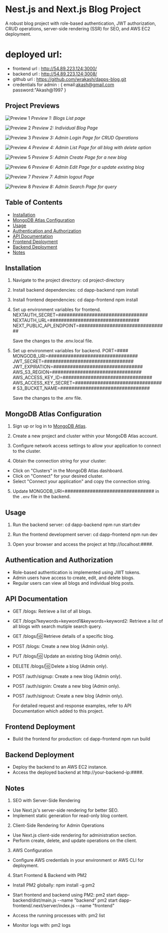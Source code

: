 # Nest.js and Next.js Blog Project

A robust blog project with role-based authentication, JWT authorization, CRUD operations, server-side rendering (SSR) for SEO, and AWS EC2 deployment.

# deployed url:

- frontend url : http://54.89.223.124:3000/
- backend url : http://54.89.223.124:3008/
- github url : https://github.com/wrakash/dapps-blog.git
- credentials for admin : {
    email:akash@gmail.com
    password:"Akash@1997 }

## Project Previews

![Preview 1](/previews/preview1.png)
_Preview 1: Blogs List page_

![Preview 2](/previews/preview2.png)
_Preview 2: Individual Blog Page_

![Preview 3](/previews/preview3.png)
_Preview 3: Admin Login Page for CRUD Operations_

![Preview 4](/previews/preview4.png)
_Preview 4: Admin List Page for all blog with delete option_

![Preview 5](/previews/preview5.png)
_Preview 5: Admin Create Page for a new blog_

![Preview 6](/previews/preview6.png)
_Preview 6: Admin Edit Page for a update existing blog_

![Preview 7](/previews/preview7.png)
_Preview 7: Admin logout Page_

![Preview 8](/previews/preview8.png)
_Preview 8: Admin Search Page for query_

## Table of Contents

- [Installation](#installation)
- [MongoDB Atlas Configuration](#mongodb-atlas-configuration)
- [Usage](#usage)
- [Authentication and Authorization](#authentication-and-authorization)
- [API Documentation](#api-documentation)
- [Frontend Deployment](#frontend-deployment)
- [Backend Deployment](#backend-deployment)
- [Notes](#notes)

## Installation

1. Navigate to the project directory:
   cd project-directory

2. Install backend dependencies:
   cd dapp-backend
   npm install

3. Install frontend dependencies:
   cd dapp-frontend
   npm install

4. Set up environment variables for frontend.
   NEXTAUTH_SECRET=################################
   NEXTAUTH_URL=################################
   NEXT_PUBLIC_API_ENDPOINT=################################

   Save the changes to the .env.local file.

5. Set up environment variables for backend.
   PORT=####
   MONGODB_URI=################################
   JWT_SECRET=################################
   JWT_EXPIRATION=################################
   AWS_S3_REGION=################################
   AWS_ACCESS_KEY_ID=################################
   AWS_ACCESS_KEY_SECRET=################################
   S3_BUCKET_NAME=################################

   Save the changes to the .env file.

## MongoDB Atlas Configuration

1. Sign up or log in to [MongoDB Atlas](https://www.mongodb.com/cloud/atlas).

2. Create a new project and cluster within your MongoDB Atlas account.

3. Configure network access settings to allow your application to connect to the cluster.

4. Obtain the connection string for your cluster:

- Click on "Clusters" in the MongoDB Atlas dashboard.
- Click on "Connect" for your desired cluster.
- Select "Connect your application" and copy the connection string.

5. Update MONGODB_URI=################################ in the `.env` file in the backend.

## Usage

1. Run the backend server:
   cd dapp-backend
   npm run start:dev

2. Run the frontend development server:
   cd dapp-frontend
   npm run dev

3. Open your browser and access the project at http://localhost:####.

## Authentication and Authorization

- Role-based authentication is implemented using JWT tokens.
- Admin users have access to create, edit, and delete blogs.
- Regular users can view all blogs and individual blog posts.

## API Documentation

- GET /blogs: Retrieve a list of all blogs.
- GET /blogs?keywords=keyword1&keywords=keyword2: Retrieve a list of all blogs with search mutiple search query.
- GET /blogs/:id: Retrieve details of a specific blog.
- POST /blogs: Create a new blog (Admin only).
- PUT /blogs/:id: Update an existing blog (Admin only).
- DELETE /blogs/:id: Delete a blog (Admin only).
- POST /auth/signup: Create a new blog (Admin only).
- POST /auth/signin: Create a new blog (Admin only).
- POST /auth/signout: Create a new blog (Admin only).

  For detailed request and response examples, refer to API Documentation which added to this project.

## Frontend Deployment

- Build the frontend for production:
  cd dapp-frontend
  npm run build

## Backend Deployment

- Deploy the backend to an AWS EC2 instance.
- Access the deployed backend at http://your-backend-ip:####.

## Notes

1. SEO with Server-Side Rendering

- Use Next.js's server-side rendering for better SEO.
- Implement static generation for read-only blog content.

2. Client-Side Rendering for Admin Operations

- Use Next.js client-side rendering for administration section.
- Perform create, delete, and update operations on the client.

3. AWS Configuration

- Configure AWS credentials in your environment or AWS CLI for deployment.

4. Start Frontend & Backend with PM2

- Install PM2 globally:
  npm install -g pm2

- Start frontend and backend using PM2:
  pm2 start dapp-backend/dist/main.js --name "backend"
  pm2 start dapp-frontend/.next/server/index.js --name "frontend"

- Access the running processes with:
  pm2 list

- Monitor logs with:
  pm2 logs
